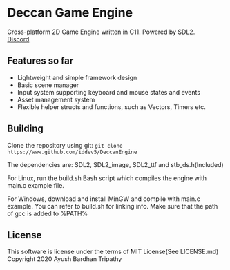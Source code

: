# Deccan Game Engine
Cross-platform 2D Game Engine written in C11. Powered by SDL2.  
[Discord](https://discord.gg/bNwnxwn)  

## Features so far
- Lightweight and simple framework design
- Basic scene manager
- Input system supporting keyboard and mouse states and events
- Asset management system
- Flexible helper structs and functions, such as Vectors, Timers etc.

## Building
Clone the repository using git:
```git clone https://www.github.com/iddev5/DeccanEngine```

The dependencies are: SDL2, SDL2_image, SDL2_ttf and stb_ds.h(Included)

For Linux, run the build.sh Bash script which compiles the engine with main.c example file.

For Windows, download and install MinGW and compile with main.c example. You can refer to build.sh for linking info.
Make sure that the path of gcc is added to %PATH%

## License
This software is license under the terms of MIT License(See LICENSE.md)  
Copyright 2020 Ayush Bardhan Tripathy